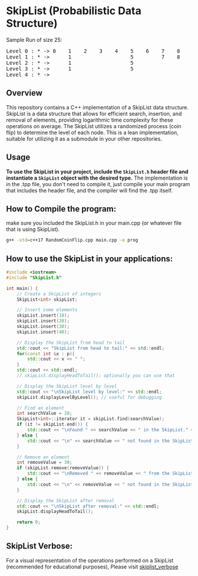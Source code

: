# SkipList (Probabilistic Data Structure)

Sample Run of size 25:
<pre>
Level 0 : * -> 0    1    2    3    4    5    6    7    8    9    10   11   12   13   14   15   16   17   18   19   20   21   22   23   24   25    -> * 
Level 1 : * ->      1                   5         7    8         10   11                  15        17   18   19   20        22        24   25    -> * 
Level 2 : * ->      1                   5                        10                       15             18                            24   25    -> * 
Level 3 : * ->      1                   5                                                                18                                       -> * 
Level 4 : * ->                                                                                           18                                       -> * 
</pre>
## Overview

This repository contains a C++ implementation of a SkipList data structure. SkipList is a data structure that allows for efficient search, insertion, and removal of elements, providing logarithmic time complexity for these operations on average. The SkipList utilizes a randomized process (coin flip) to determine the level of each node. This is a lean implementation, suitable for utilizing it as a submodule in your other repositories.

## Usage

**To use the SkipList in your project, include the `SkipList.h` header file and instantiate a `SkipList` object with the desired type.**
The implementation is in the .tpp file, you don't need to compile it, just compile your main program that includes the header file, and the compiler will find the .tpp itself.

## How to Compile the program:
make sure you included the SkipList.h in your main.cpp (or whatever file that is using SkipList).
```bash
g++ -std=c++17 RandomCoinFlip.cpp main.cpp -o prog
```
## How to use the SkipList in your applications:
```cpp
#include <iostream>
#include "SkipList.h"

int main() {
    // Create a SkipList of integers
    SkipList<int> skipList;

    // Insert some elements
    skipList.insert(10);
    skipList.insert(20);
    skipList.insert(30);
    skipList.insert(40);

    // Display the SkipList from head to tail
    std::cout << "SkipList from head to tail:" << std::endl;
    for(const int &x : p){
        std::cout << x << " ";
    }
    std::cout << std::endl;
    // skipList.displayHeadToTail(); optionally you can use that

    // Display the SkipList level by level
    std::cout << "\nSkipList level by level:" << std::endl;
    skipList.displayLevelByLevel(); // useful for debugging

    // Find an element
    int searchValue = 20;
    SkipList<int>::iterator it = skipList.find(searchValue);
    if (it != skipList.end()) {
        std::cout << "\nFound " << searchValue << " in the SkipList." << std::endl;
    } else {
        std::cout << "\n" << searchValue << " not found in the SkipList." << std::endl;
    }

    // Remove an element
    int removeValue = 30;
    if (skipList.remove(removeValue)) {
        std::cout << "\nRemoved " << removeValue << " from the SkipList." << std::endl;
    } else {
        std::cout << "\n" << removeValue << " not found in the SkipList." << std::endl;
    }

    // Display the SkipList after removal
    std::cout << "\nSkipList after removal:" << std::endl;
    skipList.displayHeadToTail();

    return 0;
}

```
## SkipList Verbose:
For a visual representation of the operations performed on a SkipList (recommended for educational purposes), Please visit [skiplist_verbose](https://github.com/hassan-attar/skiplist_verbose)

